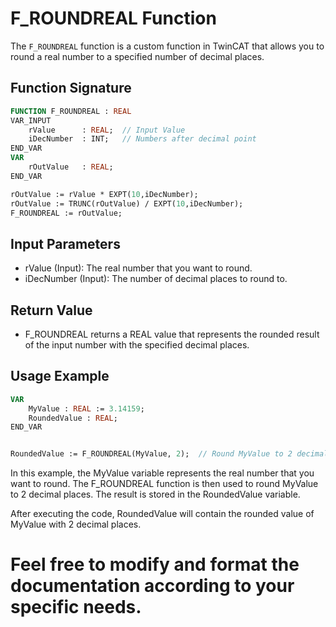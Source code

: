# F_ROUNDREAL Function

The `F_ROUNDREAL` function is a custom function in TwinCAT that allows you to round a real number to a specified number of decimal places.

## Function Signature

```pascal
FUNCTION F_ROUNDREAL : REAL
VAR_INPUT
    rValue      : REAL;  // Input Value
    iDecNumber  : INT;   // Numbers after decimal point
END_VAR
VAR
    rOutValue   : REAL;
END_VAR

rOutValue := rValue * EXPT(10,iDecNumber);
rOutValue := TRUNC(rOutValue) / EXPT(10,iDecNumber);
F_ROUNDREAL := rOutValue;
```

## Input Parameters
- rValue (Input): The real number that you want to round.
- iDecNumber (Input): The number of decimal places to round to.

## Return Value
- F_ROUNDREAL returns a REAL value that represents the rounded result of the input number with the specified decimal places.

## Usage Example

```pascal
VAR
    MyValue : REAL := 3.14159;
    RoundedValue : REAL;
END_VAR


RoundedValue := F_ROUNDREAL(MyValue, 2);  // Round MyValue to 2 decimal places
```

In this example, the MyValue variable represents the real number that you want to round. The F_ROUNDREAL function is then used to round MyValue to 2 decimal places. The result is stored in the RoundedValue variable.

After executing the code, RoundedValue will contain the rounded value of MyValue with 2 decimal places.

# Feel free to modify and format the documentation according to your specific needs.